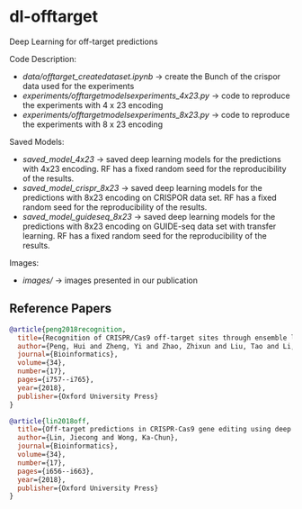 # dl-offtarget

Deep Learning for off-target predictions <br>

Code Description: <br>
- *data/offtarget_createdataset.ipynb* -> create the Bunch of the crispor data used for the experiments
- *experiments/offtargetmodelsexperiments_4x23.py* -> code to reproduce the experiments with 4 x 23 encoding
- *experiments/offtargetmodelsexperiments_8x23.py* -> code to reproduce the experiments with 8 x 23 encoding

Saved Models: <br>
- *saved_model_4x23* -> saved deep learning models for the predictions with 4x23 encoding. RF has a fixed random seed for the reproducibility of the results.
- *saved_model_crispr_8x23* -> saved deep learning models for the predictions with 8x23 encoding on CRISPOR data set. RF has a fixed random seed for the reproducibility of the results.
- *saved_model_guideseq_8x23* -> saved deep learning models for the predictions with 8x23 encoding on GUIDE-seq data set with transfer learning. RF has a fixed random seed for the reproducibility of the results.

Images: <br>
- *images/* -> images presented in our publication

## Reference Papers

```bibtex
@article{peng2018recognition,
  title={Recognition of CRISPR/Cas9 off-target sites through ensemble learning of uneven mismatch distributions},
  author={Peng, Hui and Zheng, Yi and Zhao, Zhixun and Liu, Tao and Li, Jinyan},
  journal={Bioinformatics},
  volume={34},
  number={17},
  pages={i757--i765},
  year={2018},
  publisher={Oxford University Press}
}
```

```bibtex
@article{lin2018off,
  title={Off-target predictions in CRISPR-Cas9 gene editing using deep learning},
  author={Lin, Jiecong and Wong, Ka-Chun},
  journal={Bioinformatics},
  volume={34},
  number={17},
  pages={i656--i663},
  year={2018},
  publisher={Oxford University Press}
}
```
